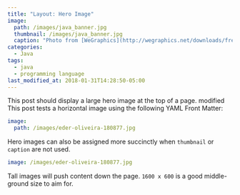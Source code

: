 ```yaml
---
title: "Layout: Hero Image"
image: 
  path: /images/java_banner.jpg
  thumbnail: /images/java_banner.jpg
  caption: "Photo from [WeGraphics](http://wegraphics.net/downloads/free-ultimate-blurred-background-pack/)"
categories:
  - Java
tags:
  - java
  - programming language
last_modified_at: 2018-01-31T14:28:50-05:00
---
```


This post should display a large hero image at the top of a page.
modified
This post tests a horizontal image using the following YAML Front Matter:

```yaml
image:
  path: /images/eder-oliveira-180877.jpg
```

Hero images can also be assigned more succinctly when `thumbnail` or `caption` are not used.

```yaml
image: /images/eder-oliveira-180877.jpg
```

Tall images will push content down the page. `1600 x 600` is a good middle-ground size to aim for.